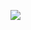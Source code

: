 ![](https://www.plantuml.com/plantuml/png/VP0nK_Cm38Pt_mfzMtBtJOp9G3cwC7CCZCPHMXssd9FaSFdtr4ckj0naK_IyZoGVrBnOIT4PMKHu2aOpsG97yYVn2Pg4Tiu3J7vfdLjfvxhNFDgN5mJpdwXWPwn0GZOOlFdUSJO4eTFPkgqhkUfslYZA2a8Jl0p09NsW_8Urc7saeQumeL0UmFC0OPuVsjkvo8QYcuFOyZe48mQJp1Iks-YYXgbtZaPeNXIEDV2SHIxaOrjJ3Cs2sZg07Qac4y_gWr5cq182geub_Wu0T89MP6DqW_PZ-hk-O42QhFx4g0WDvrtmnZ_-sx7tUHJ9SZKZ3pG2k5jLzvwBxE-XG1os6__rxa-BktngUNA7IrbI_0O0)
